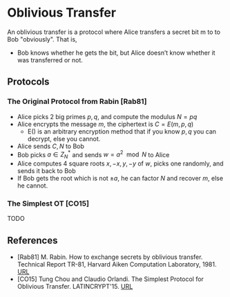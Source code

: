 
# Oblivious Transfer

An oblivious transfer is a protocol where Alice transfers a secret bit m to to Bob "obviously". That is, 

- Bob knows whether he gets the bit, but Alice doesn’t know whether it was transferred or not.

## Protocols

### The Original Protocol from Rabin [Rab81]

- Alice picks 2 big primes $p, q$, and compute the modulus $N = pq$
- Alice encrypts the message $m$, the ciphertext is $C = E(m, p, q)$ 
  - E() is an arbitrary encryption method that if you know $p, q$ you can decrypt, else you cannot. 
- Alice sends $C, N$ to Bob
- Bob picks $a \in Z_{N}^{*}$ and sends $w = a^{2} \mod N$ to Alice
- Alice computes 4 square roots $x, -x, y, -y$ of $w$, picks one randomly, and sends it back to Bob
- If Bob gets the root which is not $\pm a$, he can factor $N$ and recover $m$, else he cannot.

### The Simplest OT [CO15]

TODO

## References

- [Rab81] M. Rabin. How to exchange secrets by oblivious transfer. Technical Report TR-81, Harvard Aiken Computation Laboratory, 1981. [URL](https://eprint.iacr.org/2005/187.pdf)
- [CO15] Tung Chou and Claudio Orlandi. The Simplest Protocol for Oblivious Transfer. LATINCRYPT'15. [URL](https://eprint.iacr.org/2015/267.pdf)
